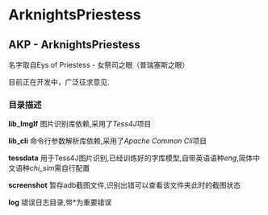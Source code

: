 # ArknightsPriestess
## AKP - ArknightsPriestess
名字取自Eys of Priestess - 女祭司之眼（普瑞塞斯之眼）

目前正在开发中，广泛征求意见.


### 目录描述
**lib_ImgIf** 图片识别库依赖,采用了*Tess4J*项目

**lib_cli** 命令行参数解析库依赖,采用了*Apache Common Cli*项目

**tessdata** 用于Tess4J图片识别,已经训练好的字库模型,自带英语语种*eng*,简体中文语种*chi_sim*需自行配置

**screenshot** 暂存adb截图文件,识别出错可以查看该文件夹此时的截图状态

**log** 错误日志目录,带\*为重要错误

